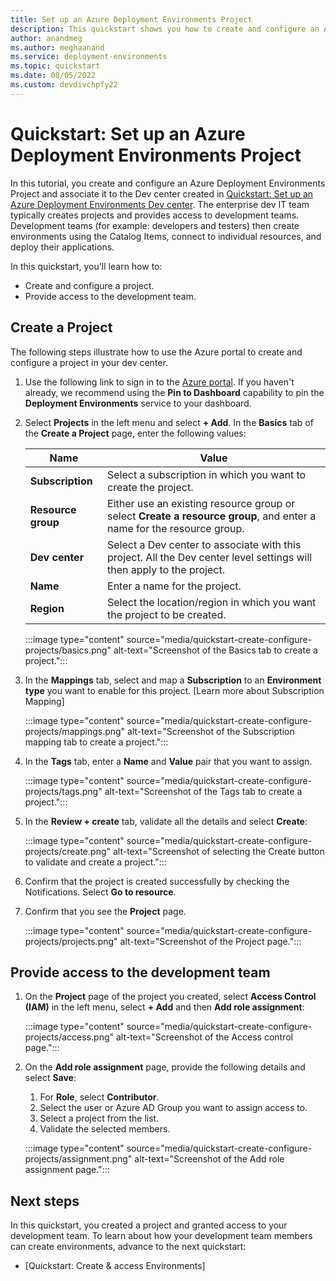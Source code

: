 ```yaml
---
title: Set up an Azure Deployment Environments Project
description: This quickstart shows you how to create and configure an Azure Deployment Environments Project and associate it with a Dev center.
author: anandmeg
ms.author: meghaanand
ms.service: deployment-environments
ms.topic: quickstart
ms.date: 08/05/2022
ms.custom: devdivchpfy22
---
```


# Quickstart: Set up an Azure Deployment Environments Project

In this tutorial, you create and configure an Azure Deployment Environments Project and associate it to the Dev center created in [Quickstart: Set up an Azure Deployment Environments Dev center](./quickstart-create-and-configure-devcenter.md). The enterprise dev IT team typically creates projects and provides access to development teams. Development teams (for example: developers and testers) then create environments using the Catalog Items, connect to individual resources, and deploy their applications.

In this quickstart, you'll learn how to:

* Create and configure a project.
* Provide access to the development team.


## Create a Project

The following steps illustrate how to use the Azure portal to create and configure a project in your dev center.

1. Use the following link to sign in to the [Azure portal](https://portal.azure.com). If you haven't already, we recommend using the **Pin to Dashboard** capability to pin the **Deployment Environments** service to your dashboard.

1. Select **Projects** in the left menu and select **+ Add**. In the **Basics** tab of the **Create a Project** page, enter the following values:

     |Name   |Value   |
     |----------|-----------|
     |**Subscription**     |Select a subscription in which you want to create the project.       |
     |**Resource group**|Either use an existing resource group or select **Create a resource group**, and enter a name for the resource group.   |
     |**Dev center**|Select a Dev center to associate with this project. All the Dev center level settings will then apply to the project.   |
     |**Name**|Enter a name for the project.  |
     |**Region**|Select the location/region in which you want the project to be created.   |

    :::image type="content" source="media/quickstart-create-configure-projects/basics.png" alt-text="Screenshot of the Basics tab to create a project.":::


1. In the **Mappings** tab, select and map a **Subscription** to an **Environment type** you want to enable for this project. [Learn more about Subscription Mapping]<!--- add link when doc is ready --->

    :::image type="content" source="media/quickstart-create-configure-projects/mappings.png" alt-text="Screenshot of the Subscription mapping tab to create a project.":::


1. In the **Tags** tab, enter a **Name** and **Value** pair that you want to assign.

    :::image type="content" source="media/quickstart-create-configure-projects/tags.png" alt-text="Screenshot of the Tags tab to create a project.":::


1. In the **Review + create** tab, validate all the details and select **Create**:

    :::image type="content" source="media/quickstart-create-configure-projects/create.png" alt-text="Screenshot of selecting the Create button to validate and create a project.":::


1. Confirm that the project is created successfully by checking the Notifications. Select **Go to resource**.

1. Confirm that you see the **Project** page.

    :::image type="content" source="media/quickstart-create-configure-projects/projects.png" alt-text="Screenshot of the Project page.":::

## Provide access to the development team

1. On the **Project** page of the project you created, select **Access Control (IAM)** in the left menu, select **+ Add** and then **Add role assignment**:

    :::image type="content" source="media/quickstart-create-configure-projects/access.png" alt-text="Screenshot of the Access control page.":::

1. On the **Add role assignment** page, provide the following details and select **Save**:
    1. For **Role**, select **Contributor**.
    1. Select the user or Azure AD Group you want to assign access to.
    1. Select a project from the list.
    1. Validate the selected members.

    :::image type="content" source="media/quickstart-create-configure-projects/assignment.png" alt-text="Screenshot of the Add role assignment page.":::

## Next steps

In this quickstart, you created a project and granted access to your development team. To learn about how your development team members can create environments, advance to the next quickstart:

* [Quickstart: Create & access Environments]<!--- add link when doc is ready --->